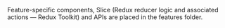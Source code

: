 Feature-specific components, Slice (Redux reducer logic and associated actions — Redux Toolkit) and APIs are placed in the features folder.